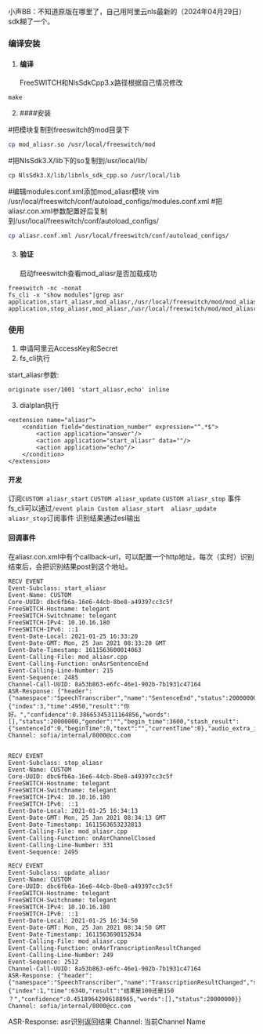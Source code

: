 小声BB：不知道原版在哪里了，自己用阿里云nls最新的（2024年04月29日）sdk糊了一个。


### 编译安装

1. #### 编译
   FreeSWITCH和NlsSdkCpp3.x路径根据自己情况修改

```
make
```

2. ####安装

#把模块复制到freeswitch的mod目录下
```bash
cp mod_aliasr.so /usr/local/freeswitch/mod
```
#把NlsSdk3.X/lib下的so复制到/usr/local/lib/
```bash
cp NlsSdk3.X/lib/libnls_sdk_cpp.so /usr/local/lib
```
#编辑modules.conf.xml添加mod_aliasr模块
vim /usr/local/freeswitch/conf/autoload_configs/modules.conf.xml
<load module="mod_aliasr"/>
#把aliasr.con.xml参数配置好后复制到/usr/local/freeswitch/conf/autoload_configs/
```bash
cp aliasr.conf.xml /usr/local/freeswitch/conf/autoload_configs/
```

3. #### 验证
   启动freeswitch查看mod_aliasr是否加载成功

```
freeswitch -nc -nonat
fs_cli -x "show modules"|grep asr
application,start_aliasr,mod_aliasr,/usr/local/freeswitch/mod/mod_aliasr.so
application,stop_aliasr,mod_aliasr,/usr/local/freeswitch/mod/mod_aliasr.so
```

### 使用

1. 申请阿里云AccessKey和Secret
2. fs_cli执行

start_aliasr参数:

```
originate user/1001 'start_aliasr,echo' inline
```

3. dialplan执行

```
<extension name="aliasr">
    <condition field="destination_number" expression="^.*$">
        <action application="answer"/>
        <action application="start_aliasr" data=""/>
        <action application="echo"/>
    </condition>
</extension>
```

#### 开发

订阅`CUSTOM aliasr_start` `CUSTOM aliasr_update` `CUSTOM aliasr_stop` 事件
fs_cli可以通过`/event plain Custom aliasr_start  aliasr_update aliasr_stop`订阅事件
识别结果通过esl输出

#### 回调事件
在aliasr.con.xml中有个callback-url，可以配置一个http地址，每次（实时）识别结束后，会把识别结果post到这个地址。


```
RECV EVENT
Event-Subclass: start_aliasr
Event-Name: CUSTOM
Core-UUID: dbc6fb6a-16e6-44cb-8be8-a49397cc3c5f
FreeSWITCH-Hostname: telegant
FreeSWITCH-Switchname: telegant
FreeSWITCH-IPv4: 10.10.16.180
FreeSWITCH-IPv6: ::1
Event-Date-Local: 2021-01-25 16:33:20
Event-Date-GMT: Mon, 25 Jan 2021 08:33:20 GMT
Event-Date-Timestamp: 1611563600014063
Event-Calling-File: mod_aliasr.cpp
Event-Calling-Function: onAsrSentenceEnd
Event-Calling-Line-Number: 215
Event-Sequence: 2485
Channel-Call-UUID: 8a53b863-e6fc-46e1-902b-7b1931c47164
ASR-Response: {"header":{"namespace":"SpeechTranscriber","name":"SentenceEnd","status":20000000,"message_id":"0ca84cbeed884ca39c88c0c5ae4edbb4","task_id":"97f77f8f53f14eef8be5469375051d81","status_text":"Gateway:SUCCESS:Success."},"payload":{"index":3,"time":4950,"result":"你好。","confidence":0.38665345311164856,"words":[],"status":20000000,"gender":"","begin_time":3600,"stash_result":{"sentenceId":0,"beginTime":0,"text":"","currentTime":0},"audio_extra_info":"","sentence_id":"92887f8e4444437598baeb3768e87035","gender_score":0.0}}
Channel: sofia/internal/8000@cc.com


RECV EVENT
Event-Subclass: stop_aliasr
Event-Name: CUSTOM
Core-UUID: dbc6fb6a-16e6-44cb-8be8-a49397cc3c5f
FreeSWITCH-Hostname: telegant
FreeSWITCH-Switchname: telegant
FreeSWITCH-IPv4: 10.10.16.180
FreeSWITCH-IPv6: ::1
Event-Date-Local: 2021-01-25 16:34:13
Event-Date-GMT: Mon, 25 Jan 2021 08:34:13 GMT
Event-Date-Timestamp: 1611563653232813
Event-Calling-File: mod_aliasr.cpp
Event-Calling-Function: onAsrChannelClosed
Event-Calling-Line-Number: 331
Event-Sequence: 2495

RECV EVENT
Event-Subclass: update_aliasr
Event-Name: CUSTOM
Core-UUID: dbc6fb6a-16e6-44cb-8be8-a49397cc3c5f
FreeSWITCH-Hostname: telegant
FreeSWITCH-Switchname: telegant
FreeSWITCH-IPv4: 10.10.16.180
FreeSWITCH-IPv6: ::1
Event-Date-Local: 2021-01-25 16:34:50
Event-Date-GMT: Mon, 25 Jan 2021 08:34:50 GMT
Event-Date-Timestamp: 1611563690152634
Event-Calling-File: mod_aliasr.cpp
Event-Calling-Function: onAsrTranscriptionResultChanged
Event-Calling-Line-Number: 249
Event-Sequence: 2512
Channel-Call-UUID: 8a53b863-e6fc-46e1-902b-7b1931c47164
ASR-Response: {"header":{"namespace":"SpeechTranscriber","name":"TranscriptionResultChanged","status":20000000,"message_id":"06bf1659fc904abcb95c727e7fb143a2","task_id":"3d7563f486a74aa28b3d50256eae0958","status_text":"Gateway:SUCCESS:Success."},"payload":{"index":1,"time":6340,"result":"结果是100还是150 ？","confidence":0.45189642906188965,"words":[],"status":20000000}}
Channel: sofia/internal/8000@cc.com

```

ASR-Response: asr识别返回结果 Channel: 当前Channel Name 

